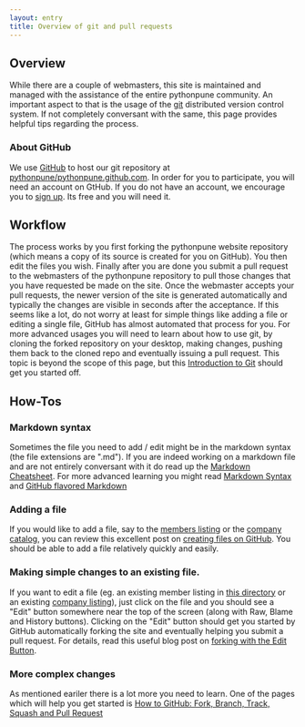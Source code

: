 ```yaml
---
layout: entry
title: Overview of git and pull requests
---
```

## Overview

While there are a couple of webmasters, this site is maintained and managed with the assistance of the entire pythonpune community. An important aspect to that is the usage of the [git](http://git-scm.com/) distributed version control system. If not completely conversant with the same, this page provides helpful tips regarding the process. 

### About GitHub

We use [GitHub](http://github.com) to host our git repository at [pythonpune/pythonpune.github.com](https://github.com/pythonpune/pythonpune.github.com). In order for you to participate, you will need an account on GtHub. If you do not have an account, we encourage you to [sign up](https://github.com/signup). Its free and you will need it.

## Workflow

The process works by you first forking the pythonpune website repository (which means a copy of its source is created for you on GitHub). You then edit the files you wish. Finally after you are done you submit a pull request to the webmasters of the pythonpune repository to pull those changes that you have requested be made on the site. Once the webmaster accepts your pull requests, the newer version of the site is generated automatically and typically the changes are visible in seconds after the acceptance. If this seems like a lot, do not worry at least for simple things like adding a file or editing a single file, GitHub has almost automated that process for you. For more advanced usages you will need to learn about how to use git, by cloning the forked repository on your desktop, making changes, pushing them back to the cloned repo and eventually issuing a pull request. This topic is beyond the scope of this page, but this [Introduction to Git](http://learn.github.com/p/intro.html) should get you started off.

## How-Tos

### Markdown syntax

Sometimes the file you need to add / edit might be in the markdown syntax (the file extensions are ".md"). If you are indeed working on a markdown file and are not entirely conversant with it do read up the [Markdown Cheatsheet](https://github.com/adam-p/markdown-here/wiki/Markdown-Cheatsheet). For more advanced learning you might read [Markdown Syntax](http://daringfireball.net/projects/markdown/syntax) and [GitHub flavored Markdown](http://github.github.com/github-flavored-markdown/)

### Adding a file 

If you would like to add a file, say to the [members listing](http://pune.python.org.in/members) or the [company catalog](http://pune.python.org.in/companies), you can review this excellent post on [creating files on GitHub](https://github.com/blog/1327-creating-files-on-github). You should be able to add a file relatively quickly and easily.

### Making simple changes to an existing file.
If you want to edit a file (eg. an existing member listing in [this directory](https://github.com/pythonpune/pythonpune.github.com/tree/master/members/pages) or an existing [company listing](https://github.com/pythonpune/pythonpune.github.com/tree/master/companies/pages)), just click on the file and you should see a "Edit" button somewhere near the top of the screen (along with Raw, Blame and History buttons). Clicking on the "Edit" button should get you started by GitHub automatically forking the site and eventually helping you submit a pull request. For details, read this useful blog post on [forking with the Edit Button](https://github.com/blog/844-forking-with-the-edit-button).  

### More complex changes
As mentioned eariler there is a lot more you need to learn. One of the pages which will help you get started is [How to GitHub: Fork, Branch, Track, Squash and Pull Request](http://gun.io/blog/how-to-github-fork-branch-and-pull-request/)
